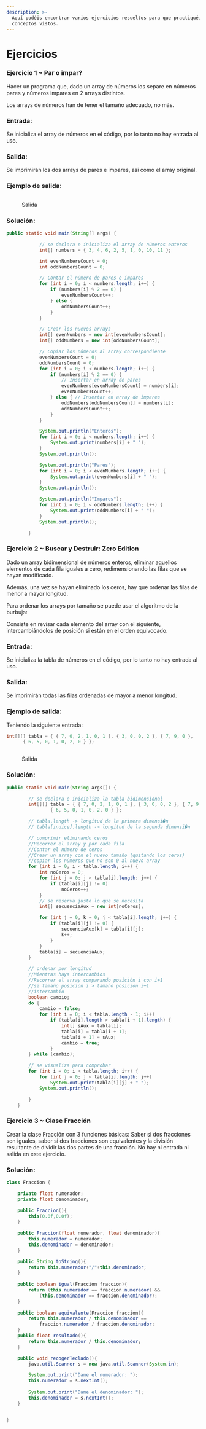 ```yaml
---
description: >-
  Aquí podéis encontrar varios ejercicios resueltos para que practiquéis los
  conceptos vistos.
---
```


# Ejercicios

### Ejercicio 1 \~ Par o impar?

Hacer un programa que, dado un array de números los separe en números pares y números impares en 2 arrays distintos.

Los arrays de números han de tener el tamaño adecuado, no más.

### Entrada:

Se inicializa el array de números en el código, por lo tanto no hay entrada al uso.

### Salida:

Se imprimirán los dos arrays de pares e impares, asi como el array original.

### Ejemplo de salida:

<figure><img src="../../../.gitbook/assets/image (3) (1).png" alt=""><figcaption><p>Salida</p></figcaption></figure>

### Solución:

```java
public static void main(String[] args) {

			// se declara e inicializa el array de números enteros
            int[] numbers = { 3, 4, 6, 2, 5, 1, 0, 10, 11 };

            int evenNumbersCount = 0;
            int oddNumbersCount = 0;

            // Contar el número de pares e impares
            for (int i = 0; i < numbers.length; i++) {
                if (numbers[i] % 2 == 0) {
                    evenNumbersCount++;
                } else {
                    oddNumbersCount++;
                }
            }

            // Crear los nuevos arrays
            int[] evenNumbers = new int[evenNumbersCount];
            int[] oddNumbers = new int[oddNumbersCount];

            // Copiar los números al array correspondiente
            evenNumbersCount = 0;
            oddNumbersCount = 0;
            for (int i = 0; i < numbers.length; i++) {
                if (numbers[i] % 2 == 0) {
                    // Insertar en array de pares
                    evenNumbers[evenNumbersCount] = numbers[i];
                    evenNumbersCount++;
                } else { // Insertar en array de impares
                    oddNumbers[oddNumbersCount] = numbers[i];
                    oddNumbersCount++;
                }
            }

            System.out.println("Enteros");
            for (int i = 0; i < numbers.length; i++) {
                System.out.print(numbers[i] + " ");
            }
            System.out.println();

            System.out.println("Pares");
            for (int i = 0; i < evenNumbers.length; i++) {
                System.out.print(evenNumbers[i] + " ");
            }
            System.out.println();

            System.out.println("Impares");
            for (int i = 0; i < oddNumbers.length; i++) {
                System.out.print(oddNumbers[i] + " ");
            }
            System.out.println();

        }
```

### Ejercicio 2 \~ Buscar y Destruir: Zero Edition

Dado un array bidimensional de números enteros, eliminar aquellos elementos de cada fila iguales a cero, redimensionando las filas que se hayan modificado.

Además, una vez se hayan eliminado los ceros, hay que ordenar las filas de menor a mayor longitud.

Para ordenar los arrays por tamaño se puede usar el algoritmo de la burbuja:

Consiste en revisar cada elemento del array con el siguiente, intercambiándolos de posición si están en el orden equivocado.

### Entrada:

Se inicializa la tabla de números en el código, por lo tanto no hay entrada al uso.

### Salida:

Se imprimirán todas las filas ordenadas de mayor a menor longitud.

### Ejemplo de salida:

Teniendo la siguiente entrada:

```java
int[][] tabla = { { 7, 0, 2, 1, 0, 1 }, { 3, 0, 0, 2 }, { 7, 9, 0 },
      { 6, 5, 0, 1, 0, 2, 0 } };
```

<figure><img src="../../../.gitbook/assets/image (1) (2).png" alt=""><figcaption><p>Salida</p></figcaption></figure>

### Solución:

```java
public static void main(String args[]) {

		// se declara e inicializa la tabla bidimensional
		int[][] tabla = { { 7, 0, 2, 1, 0, 1 }, { 3, 0, 0, 2 }, { 7, 9, 0 },
				{ 6, 5, 0, 1, 0, 2, 0 } };

		// tabla.length -> longitud de la primera dimensi�n
		// tabla[indice].length -> longitud de la segunda dimensi�n

		// comprimir eliminando ceros
		//Recorrer el array y por cada fila
		//Contar el número de ceros
		//Crear un array con el nuevo tamaño (quitando los ceros)
		//copiar los números que no son 0 al nuevo array
		for (int i = 0; i < tabla.length; i++) {
			int noCeros = 0;
			for (int j = 0; j < tabla[i].length; j++) {
				if (tabla[i][j] != 0)
					noCeros++;
			}
			// se reserva justo lo que se necesita
			int[] secuenciaAux = new int[noCeros];

			for (int j = 0, k = 0; j < tabla[i].length; j++) {
				if (tabla[i][j] != 0) {
					secuenciaAux[k] = tabla[i][j];
					k++;
				}
			}
			tabla[i] = secuenciaAux;
		}

		// ordenar por longitud
		//Mientras haya intercambios
		//Recorrer el array comparando posición i con i+1
		//si tamaño posicion i > tamaño posicion i+1
		//intercambio
		boolean cambio;
		do {
			cambio = false;
			for (int i = 0; i < tabla.length - 1; i++)
				if (tabla[i].length > tabla[i + 1].length) {
					int[] sAux = tabla[i];
					tabla[i] = tabla[i + 1];
					tabla[i + 1] = sAux;
					cambio = true;
				}
		} while (cambio);

		// se visualiza para comprobar
		for (int i = 0; i < tabla.length; i++) {
			for (int j = 0; j < tabla[i].length; j++)
				System.out.print(tabla[i][j] + " ");
			System.out.println();

		}
	}
```

### Ejercicio 3 \~ Clase Fracción

Crear la clase Fracción con 3 funciones básicas: Saber si dos fracciones son iguales, saber si dos fracciones son equivalentes y la división resultante de dividir las dos partes de una fracción. No hay ni entrada ni salida en este ejercicio.

### Solución:

```java
class Fraccion {

	private float numerador;
	private float denominador;

	public Fraccion(){
		this(0.0f,0.0f);
	}
	
	public Fraccion(float numerador, float denominador){
		this.numerador = numerador;
		this.denominador = denominador;
	}

	public String toString(){
		return this.numerador+"/"+this.denominador;
	}
	
	public boolean igual(Fraccion fraccion){
		return (this.numerador == fraccion.numerador) && 
			(this.denominador == fraccion.denominador);
	}
	
	public boolean equivalente(Fraccion fraccion){
		return this.numerador / this.denominador == 
			fraccion.numerador / fraccion.denominador;
	}
	public float resultado(){
		return this.numerador / this.denominador;
	}

    public void recogerTeclado(){
    	java.util.Scanner s = new java.util.Scanner(System.in);

		System.out.print("Dame el numerador: ");
		this.numerador = s.nextInt();
		
		System.out.print("Dame el denominador: ");
		this.denominador = s.nextInt();
    }


}
```

